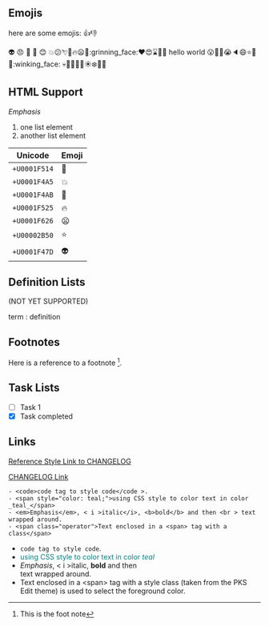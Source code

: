 ## Emojis

here are some emojis: :+1::-1: 

:alien: :angry: :bell: :blue_heart: :blush: :collision::confused::cupid::dizzy::fire::frowning::green_heart::grinning_face::heart::heart_eyes::hourglass::kiss::purple_heart: hello world :open_mouth::rocket::shit::sob::speaker::smile::star::two_hearts::yellow_heart::winking_face:
:skull::eyes::clap::pray::cat::sunny::snowflake::bug::ant:


## HTML Support

<em>Emphasis</em>

<ol>
<li>one list element</li>
<li>another list element</li>
</ol>

| Unicode      | Emoji      |
|--------------|------------|
| `+U0001F514` | :bell:     |
| `+U0001F4A5` | :collision:|
| `+U0001F4AB` | :dizzy:    |
| `+U0001F525` | :fire:     |
| `+U0001F626` | :frowning: |
| `+U00002B50` | :star:     |
| `+U0001F47D` | :alien:    |

## Definition Lists
(NOT YET SUPPORTED)

term
 : definition

## Footnotes

Here is a reference to a footnote [^1].

[^1]: This is the foot note

## Task Lists
- [ ] Task 1
- [X] Task completed

## Links

[Reference Style Link to CHANGELOG][1]

[CHANGELOG Link](doc/CHANGELOG.md)
```
- <code>code tag to style code</code >.
- <span style="color: teal;">using CSS style to color text in color _teal_</span>
- <em>Emphasis</em>, < i >italic</i>, <b>bold</b> and then <br > text wrapped around.
- <span class="operator">Text enclosed in a <span> tag with a class</span>
```
- <code>code tag to style code</code >.
- <span style="color: teal;">using CSS style to color text in color _teal_</span>
- <em>Emphasis</em>, < i >italic</i>, <b>bold</b> and then <br > text wrapped around.
- <span class="operator">Text enclosed in a &lt;span&gt; tag with a style class (taken from the PKS Edit theme) is used to select the foreground color.</span>


[1]: doc/CHANGELOG.md (xxxx)
[2]: doc/another.md


